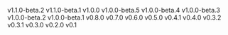 v1.1.0-beta.2
v1.1.0-beta.1
v1.0.0
v1.0.0-beta.5
v1.0.0-beta.4
v1.0.0-beta.3
v1.0.0-beta.2
v1.0.0-beta.1
v0.8.0
v0.7.0
v0.6.0
v0.5.0
v0.4.1
v0.4.0
v0.3.2
v0.3.1
v0.3.0
v0.2.0
v0.1
